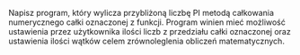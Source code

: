 Napisz program, który wylicza przybliżoną liczbę PI metodą całkowania numerycznego całki
oznaczonej z funkcji. Program winien mieć możliwość ustawienia przez użytkownika ilości liczb
z przedziału całki oznaczonej oraz ustawienia ilości wątków celem zrównoleglenia obliczeń
matematycznych.
